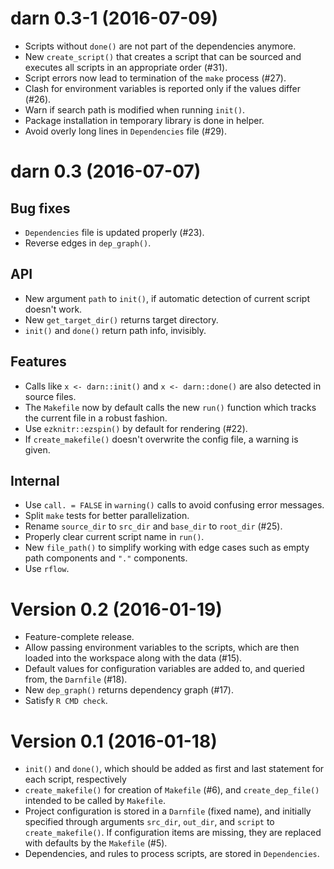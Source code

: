 # darn 0.3-1 (2016-07-09)

- Scripts without `done()` are not part of the dependencies anymore.
- New `create_script()` that creates a script that can be sourced and executes all scripts in an appropriate order (#31).
- Script errors now lead to termination of the `make` process (#27).
- Clash for environment variables is reported only if the values differ (#26).
- Warn if search path is modified when running `init()`.
- Package installation in temporary library is done in helper.
- Avoid overly long lines in `Dependencies` file (#29).


# darn 0.3 (2016-07-07)

Bug fixes
---------

- `Dependencies` file is updated properly (#23).
- Reverse edges in `dep_graph()`.

API
---

- New argument `path` to `init()`, if automatic detection of current script doesn't work.
- New `get_target_dir()` returns target directory.
- `init()` and `done()` return path info, invisibly.

Features
---

- Calls like `x <- darn::init()` and `x <- darn::done()` are also detected in source files.
- The `Makefile` now by default calls the new `run()` function which tracks the current file in a robust fashion.
- Use `ezknitr::ezspin()` by default for rendering (#22).
- If `create_makefile()` doesn't overwrite the config file, a warning is given.

Internal
--------

- Use `call. = FALSE` in `warning()` calls to avoid confusing error messages.
- Split `make` tests for better parallelization.
- Rename `source_dir` to `src_dir` and `base_dir` to `root_dir` (#25).
- Properly clear current script name in `run()`.
- New `file_path()` to simplify working with edge cases such as empty path components and `"."` components.
- Use `rflow`.

Version 0.2 (2016-01-19)
===

- Feature-complete release.
- Allow passing environment variables to the scripts, which are then loaded into the workspace along with the data (#15).
- Default values for configuration variables are added to, and queried from, the `Darnfile` (#18).
- New `dep_graph()` returns dependency graph (#17).
- Satisfy `R CMD check`.


Version 0.1 (2016-01-18)
===

- `init()` and `done()`, which should be added as first and last statement for each script, respectively
- `create_makefile()` for creation of `Makefile` (#6), and `create_dep_file()` intended to be called by `Makefile`.
- Project configuration is stored in a `Darnfile` (fixed name), and initially specified through arguments `src_dir`, `out_dir`, and `script` to `create_makefile()`.  If configuration items are missing, they are replaced with defaults by the `Makefile` (#5).
- Dependencies, and rules to process scripts, are stored in `Dependencies`.
